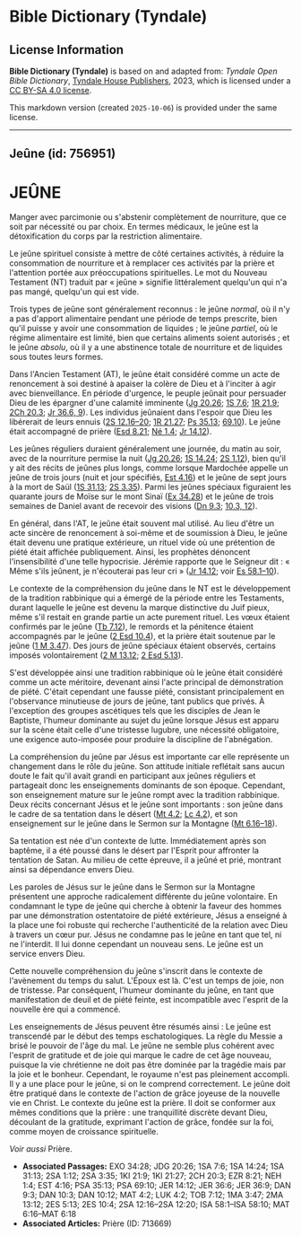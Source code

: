 # Bible Dictionary (Tyndale)

## License Information

**Bible Dictionary (Tyndale)** is based on and adapted from: _Tyndale Open Bible Dictionary_, [Tyndale House Publishers](https://tyndaleopenresources.com/), 2023, which is licensed under a [CC BY-SA 4.0 license](https://creativecommons.org/licenses/by-sa/4.0/legalcode.en).

This markdown version (created `2025-10-06`) is provided under the same license.



--------------------------------

## Jeûne (id: 756951)

JEÛNE
=====

Manger avec parcimonie ou s'abstenir complètement de nourriture, que ce soit par nécessité ou par choix. En termes médicaux, le jeûne est la détoxification du corps par la restriction alimentaire.

Le jeûne spirituel consiste à mettre de côté certaines activités, à réduire la consommation de nourriture et à remplacer ces activités par la prière et l'attention portée aux préoccupations spirituelles. Le mot du Nouveau Testament (NT) traduit par « jeûne » signifie littéralement quelqu'un qui n'a pas mangé, quelqu'un qui est vide.

Trois types de jeûne sont généralement reconnus : le jeûne *normal*, où il n'y a pas d'apport alimentaire pendant une période de temps prescrite, bien qu'il puisse y avoir une consommation de liquides ; le jeûne *partiel*, où le régime alimentaire est limité, bien que certains aliments soient autorisés ; et le jeûne *absolu*, où il y a une abstinence totale de nourriture et de liquides sous toutes leurs formes.

Dans l'Ancien Testament (AT), le jeûne était considéré comme un acte de renoncement à soi destiné à apaiser la colère de Dieu et à l'inciter à agir avec bienveillance. En période d'urgence, le peuple jeûnait pour persuader Dieu de les épargner d'une calamité imminente ([Jg 20\.26](https://ref.ly/Judg20:26); [1S 7\.6](https://ref.ly/1Sam7:6); [1R 21\.9](https://ref.ly/1Kgs21:9); [2Ch 20\.3](https://ref.ly/2Chr20:3); [Jr 36\.6, 9](https://ref.ly/Jer36:6,Jer36:9)). Les individus jeûnaient dans l'espoir que Dieu les libérerait de leurs ennuis ([2S 12\.16–20](https://ref.ly/2Sam12:16-2Sam12:20); [1R 21\.27](https://ref.ly/1Kgs21:27); [Ps 35\.13](https://ref.ly/Ps35:13); [69\.10](https://ref.ly/Ps69:10)). Le jeûne était accompagné de prière ([Esd 8\.21](https://ref.ly/Ezra8:21); [Né 1\.4](https://ref.ly/Neh1:4); [Jr 14\.12](https://ref.ly/Jer14:12)).

Les jeûnes réguliers duraient généralement une journée, du matin au soir, avec de la nourriture permise la nuit ([Jg 20\.26](https://ref.ly/Judg20:26); [1S 14\.24](https://ref.ly/1Sam14:24); [2S 1\.12](https://ref.ly/2Sam1:12)), bien qu'il y ait des récits de jeûnes plus longs, comme lorsque Mardochée appelle un jeûne de trois jours (nuit et jour spécifiés, [Est 4\.16](https://ref.ly/Esth4:16)) et le jeûne de sept jours à la mort de Saül ([1S 31\.13](https://ref.ly/1Sam31:13); [2S 3\.35](https://ref.ly/2Sam3:35)). Parmi les jeûnes spéciaux figuraient les quarante jours de Moïse sur le mont Sinaï ([Ex 34\.28](https://ref.ly/Exod34:28)) et le jeûne de trois semaines de Daniel avant de recevoir des visions ([Dn 9\.3](https://ref.ly/Dan9:3); [10\.3, 12](https://ref.ly/Dan10:3,Dan10:12)).

En général, dans l'AT, le jeûne était souvent mal utilisé. Au lieu d'être un acte sincère de renoncement à soi\-même et de soumission à Dieu, le jeûne était devenu une pratique extérieure, un rituel vide où une prétention de piété était affichée publiquement. Ainsi, les prophètes dénoncent l'insensibilité d'une telle hypocrisie. Jérémie rapporte que le Seigneur dit : « Même s'ils jeûnent, je n'écouterai pas leur cri » ([Jr 14\.12](https://ref.ly/Jer14:12); voir [Es 58\.1–10](https://ref.ly/Isa58:1-Isa58:10)).

Le contexte de la compréhension du jeûne dans le NT est le développement de la tradition rabbinique qui a émergé de la période entre les Testaments, durant laquelle le jeûne est devenu la marque distinctive du Juif pieux, même s'il restait en grande partie un acte purement rituel. Les vœux étaient confirmés par le jeûne ([Tb 7\.12](https://ref.ly/Tob7:12)), le remords et la pénitence étaient accompagnés par le jeûne ([2 Esd 10\.4](https://ref.ly/2Esd10:4)), et la prière était soutenue par le jeûne ([1 M 3\.47](https://ref.ly/1Macc3:47)). Des jours de jeûne spéciaux étaient observés, certains imposés volontairement ([2 M 13\.12](https://ref.ly/2Macc13:12); [2 Esd 5\.13](https://ref.ly/2Esd5:13)).

S'est développée ainsi une tradition rabbinique où le jeûne était considéré comme un acte méritoire, devenant ainsi l'acte principal de démonstration de piété. C'était cependant une fausse piété, consistant principalement en l'observance minutieuse de jours de jeûne, tant publics que privés. À l'exception des groupes ascétiques tels que les disciples de Jean le Baptiste, l'humeur dominante au sujet du jeûne lorsque Jésus est apparu sur la scène était celle d'une tristesse lugubre, une nécessité obligatoire, une exigence auto\-imposée pour produire la discipline de l'abnégation.

La compréhension du jeûne par Jésus est importante car elle représente un changement dans le rôle du jeûne. Son attitude initiale reflétait sans aucun doute le fait qu'il avait grandi en participant aux jeûnes réguliers et partageait donc les enseignements dominants de son époque. Cependant, son enseignement mature sur le jeûne rompt avec la tradition rabbinique. Deux récits concernant Jésus et le jeûne sont importants : son jeûne dans le cadre de sa tentation dans le désert ([Mt 4\.2](https://ref.ly/Matt4:2); [Lc 4\.2](https://ref.ly/Luke4:2)), et son enseignement sur le jeûne dans le Sermon sur la Montagne ([Mt 6\.16–18](https://ref.ly/Matt6:16-Matt6:18)).

Sa tentation est née d'un contexte de lutte. Immédiatement après son baptême, il a été poussé dans le désert par l'Esprit pour affronter la tentation de Satan. Au milieu de cette épreuve, il a jeûné et prié, montrant ainsi sa dépendance envers Dieu.

Les paroles de Jésus sur le jeûne dans le Sermon sur la Montagne présentent une approche radicalement différente du jeûne volontaire. En condamnant le type de jeûne qui cherche à obtenir la faveur des hommes par une démonstration ostentatoire de piété extérieure, Jésus a enseigné à la place une foi robuste qui recherche l'authenticité de la relation avec Dieu à travers un cœur pur. Jésus ne condamne pas le jeûne en tant que tel, ni ne l'interdit. Il lui donne cependant un nouveau sens. Le jeûne est un service envers Dieu.

Cette nouvelle compréhension du jeûne s'inscrit dans le contexte de l'avènement du temps du salut. L'Époux est là. C'est un temps de joie, non de tristesse. Par conséquent, l'humeur dominante du jeûne, en tant que manifestation de deuil et de piété feinte, est incompatible avec l'esprit de la nouvelle ère qui a commencé.

Les enseignements de Jésus peuvent être résumés ainsi : Le jeûne est transcendé par le début des temps eschatologiques. La règle du Messie a brisé le pouvoir de l'âge du mal. Le jeûne ne semble plus cohérent avec l'esprit de gratitude et de joie qui marque le cadre de cet âge nouveau, puisque la vie chrétienne ne doit pas être dominée par la tragédie mais par la joie et le bonheur. Cependant, le royaume n'est pas pleinement accompli. Il y a une place pour le jeûne, si on le comprend correctement. Le jeûne doit être pratiqué dans le contexte de l'action de grâce joyeuse de la nouvelle vie en Christ. Le contexte du jeûne est la prière. Il doit se conformer aux mêmes conditions que la prière : une tranquillité discrète devant Dieu, découlant de la gratitude, exprimant l'action de grâce, fondée sur la foi, comme moyen de croissance spirituelle.

*Voir aussi* Prière.

* **Associated Passages:** EXO 34:28; JDG 20:26; 1SA 7:6; 1SA 14:24; 1SA 31:13; 2SA 1:12; 2SA 3:35; 1KI 21:9; 1KI 21:27; 2CH 20:3; EZR 8:21; NEH 1:4; EST 4:16; PSA 35:13; PSA 69:10; JER 14:12; JER 36:6; JER 36:9; DAN 9:3; DAN 10:3; DAN 10:12; MAT 4:2; LUK 4:2; TOB 7:12; 1MA 3:47; 2MA 13:12; 2ES 5:13; 2ES 10:4; 2SA 12:16–2SA 12:20; ISA 58:1–ISA 58:10; MAT 6:16–MAT 6:18
* **Associated Articles:** Prière (ID: 713669)

